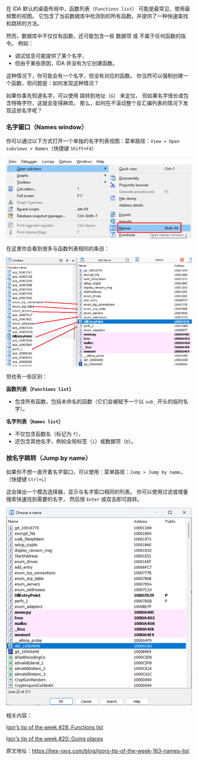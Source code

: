 在 IDA 默认的桌面布局中，函数列表（`Functions list`） 可能是最常见、使用最频繁的视图。 它包含了当前数据库中检测到的所有函数，并提供了一种快速查找和跳转的方法。

然而，数据库中不仅仅有函数，还可能包含一些 数据项 或 不属于任何函数的指令。 例如：

- 调试信息可能提供了某个名字，
- 但由于某些原因，IDA 并没有为它创建函数。

这种情况下，你可能会有一个名字，但没有对应的函数。 你当然可以强制创建一个函数，但问题是：如何发现这种情况？

如果你事先知道名字，可以使用 跳转到地址（`G`） 来定位， 但如果名字很长或包含特殊字符，这就会变得麻烦。 那么，如何在不滚动整个反汇编列表的情况下发现这些名字呢？

### 名字窗口（Names window）

你可以通过以下方式打开一个单独的名字列表视图：菜单路径：`View > Open subviews > Names`（快捷键 `Shift+F4`）

![](assets/2023/11/names1.png)

在这里你会看到很多与函数列表相同的条目：

![](assets/2023/11/names2.png)

但也有一些区别：

**函数列表（`Functions list`）**

- 包含所有函数，包括未命名的函数（它们会被赋予一个以 `sub_` 开头的临时名字）。

**名字列表（`Names list`）**

- 不仅包含函数名（标记为 `f`），
- 还包含其他名字，例如全局标签（`i`）或数据项（`D`）。

### 按名字跳转（Jump by name）

如果你不想一直开着名字窗口，可以使用：菜单路径：`Jump > Jump by name…`（快捷键 `Ctrl+L`）

这会弹出一个模态选择器，显示与名字窗口相同的列表。 你可以使用过滤或增量搜索快速找到需要的名字， 然后按 `Enter` 或双击即可跳转。

![](assets/2023/11/names3.png)

相关内容：

[Igor’s tip of the week #28: Functions list](https://hex-rays.com/blog/igors-tip-of-the-week-28-functions-list/)

[Igor’s tip of the week #20: Going places](https://hex-rays.com/blog/igors-tip-of-the-week-20-going-places/)

原文地址：https://hex-rays.com/blog/igors-tip-of-the-week-163-names-list
